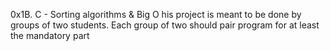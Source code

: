 0x1B. C - Sorting algorithms & Big O
his project is meant to be done by groups of two students. Each group of two should pair program for at least the mandatory part
